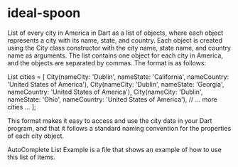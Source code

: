 # ideal-spoon
List of every city in America in Dart as a list of objects, where each object represents a city with its name, state, and country. Each object is created using the City class constructor with the city name, state name, and country name as arguments. The list contains one object for each city in America, and the objects are separated by commas. The format is as follows:

List<City> cities = [
  City(nameCity: 'Dublin', nameState: 'California', nameCountry: 'United States of America'),
  City(nameCity: 'Dublin', nameState: 'Georgia', nameCountry: 'United States of America'),
  City(nameCity: 'Dublin', nameState: 'Ohio', nameCountry: 'United States of America'),
  // ... more cities ...
];

This format makes it easy to access and use the city data in your Dart program, and that it follows a standard naming convention for the properties of each city object.

AutoComplete List Example is a file that shows an example of how to use this list of items.
